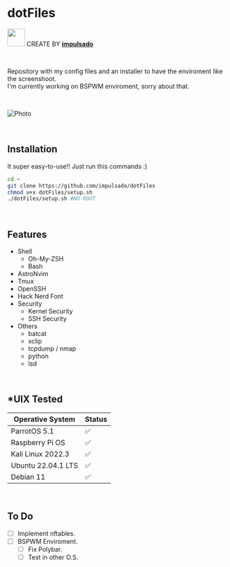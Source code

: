# dotFiles
<img width="40" src="https://user-images.githubusercontent.com/72570835/160851125-da20806b-a367-4e2c-8253-bdd620191ac5.jpg"/> CREATE BY [**impulsado**](https://www.instagram.com/impulsado/)

<br/>

Repository with my config files and an installer to have the enviroment like the screenshoot. <br/>
I'm currently working on BSPWM enviroment, sorry about that.

<br/>

![Photo](https://raw.githubusercontent.com/impulsado/dotFiles/main/assets/Screenshot.jpg)

<br/>

## Installation
It super easy-to-use!! Just run this commands :)

```sh
cd ~
git clone https://github.com/impulsado/dotFiles
chmod u+x dotFiles/setup.sh
./dotFiles/setup.sh #NO ROOT
```

<br/>

## Features
- Shell
    - Oh-My-ZSH
    - Bash
- AstroNvim
- Tmux
- OpenSSH
- Hack Nerd Font
- Security
    - Kernel Security 
    - SSH Security
- Others 
    - batcat 
    - xclip
    - tcpdump / nmap 
    - python
    - lsd

<br/>

## *UIX Tested
| Operative System | Status |
| --- | --- |
| ParrotOS 5.1 | ✅ |
| Raspberry Pi OS | ✅ | 
| Kali Linux 2022.3 | ✅ |
| Ubuntu 22.04.1 LTS | ✅ |
| Debian 11 | ✅ |

<br/>

## To Do
- [ ] Implement nftables.
- [ ] BSPWM Enviroment.
    - [ ] Fix Polybar.
    - [ ] Test in other O.S.
